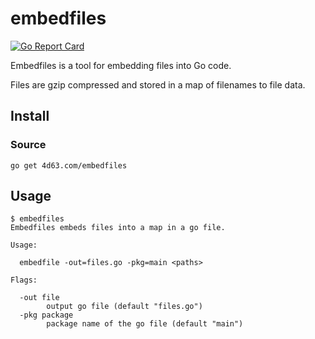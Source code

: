 # embedfiles
[![Go Report Card](https://goreportcard.com/badge/github.com/leighmcculloch/embedfiles)](https://goreportcard.com/report/github.com/leighmcculloch/embedfiles)

Embedfiles is a tool for embedding files into Go code.

Files are gzip compressed and stored in a map of filenames to file data.

## Install

### Source

```
go get 4d63.com/embedfiles
```

## Usage

```
$ embedfiles
Embedfiles embeds files into a map in a go file.

Usage:

  embedfile -out=files.go -pkg=main <paths>

Flags:

  -out file
        output go file (default "files.go")
  -pkg package
        package name of the go file (default "main")
```